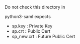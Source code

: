 Do not check this directory in

python3-saml expects

* sp.key      : Private Key
* sp.crt      : Public Cert
* sp\_new.crt : Future Public Cert
